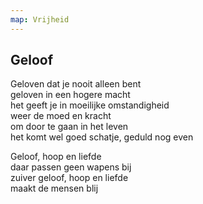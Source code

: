```yaml
---
map: Vrijheid
---
```


## Geloof

Geloven dat je nooit alleen bent \
geloven in een hogere macht \
het geeft je in moeilijke omstandigheid \
weer de moed en kracht \
om door te gaan in het leven \
het komt wel goed schatje, geduld nog even

Geloof, hoop en liefde \
daar passen geen wapens bij \
zuiver geloof, hoop en liefde \
maakt de mensen blij

